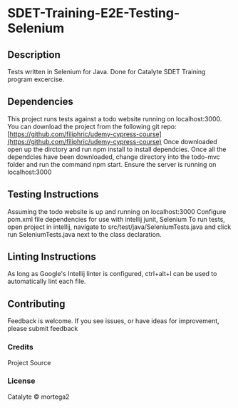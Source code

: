 # SDET-Training-E2E-Testing-Selenium

## Description
Tests written in Selenium for Java. Done for Catalyte SDET Training program excercise.

## Dependencies
This project runs tests against a todo website running on localhost:3000. 
You can download the project from the following git repo: [https://github.com/filiphric/udemy-cypress-course](https://github.com/filiphric/udemy-cypress-course)
Once downloaded open up the dirctory and run npm install to install dependcies.
Once all the dependcies have been downloaded, change directory into the todo-mvc folder and run the command npm start.
Ensure the server is running on localhost:3000

## Testing Instructions

Assuming the todo website is up and running on localhost:3000
Configure pom.xml file dependencies for use with intellij junit, Selenium
To run tests, open project in intellij, navigate to src/test/java/SeleniumTests.java and click run SeleniumTests.java next to the class declaration.

## Linting Instructions
As long as Google's Intellij linter is configured, ctrl+alt+l can be used to automatically lint each file.


## Contributing
Feedback is welcome. If you see issues, or have ideas for improvement, please submit feedback

### Credits
Project Source

### License
Catalyte © mortega2


